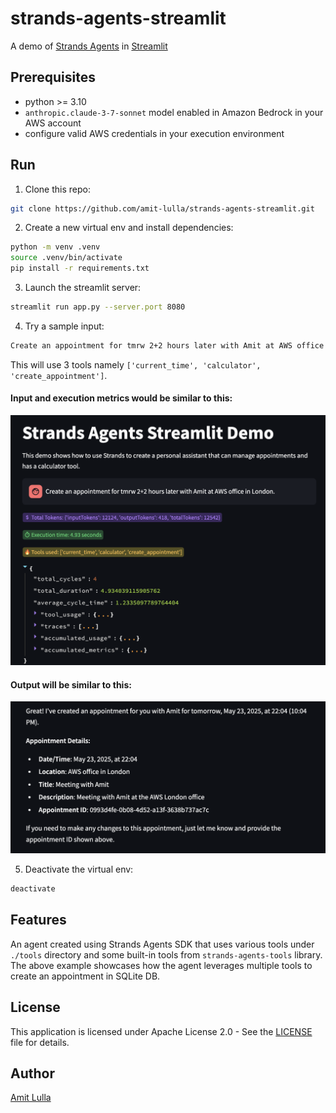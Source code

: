 # strands-agents-streamlit

A demo of [Strands Agents](https://strandsagents.com/) in [Streamlit](https://streamlit.io/)

## Prerequisites

* python >= 3.10
* `anthropic.claude-3-7-sonnet` model enabled in Amazon Bedrock in your AWS account
* configure valid AWS credentials in your execution environment

## Run

1. Clone this repo:

```bash
git clone https://github.com/amit-lulla/strands-agents-streamlit.git
```

2. Create a new virtual env and install dependencies:

```bash
python -m venv .venv
source .venv/bin/activate
pip install -r requirements.txt
```

3. Launch the streamlit server:

```bash
streamlit run app.py --server.port 8080
```

4. Try a sample input:

```bash
Create an appointment for tmrw 2+2 hours later with Amit at AWS office in London.
```
This will use 3 tools namely ```['current_time', 'calculator', 'create_appointment']```.

#### Input and execution metrics would be similar to this:
![Input & Token Metrics](assets/1.png "Input & Token Metrics")

#### Output will be similar to this:
![Output](assets/2.png "Output of Agent")

5. Deactivate the virtual env:

```bash
deactivate
```

## Features

An agent created using Strands Agents SDK that uses various tools under ```./tools``` directory and some built-in tools from ```strands-agents-tools``` library. The above example showcases how the agent leverages multiple tools to create an appointment in SQLite DB.

## License

This application is licensed under Apache License 2.0 - See the [LICENSE](LICENSE) file for details.

## Author
[Amit Lulla](https://github.com/amit-lulla)